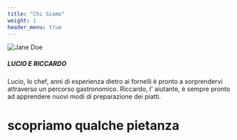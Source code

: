 ```yaml
---
title: "Chi Siamo"
weight: 1
header_menu: true
---
```


![Jane Doe](images/lucio.jpg)

##### LUCIO E RICCARDO
Lucio, lo chef, anni di esperienza dietro ai fornelli è pronto a sorprendervi 
attraverso un percorso gastronomico.
Riccardo, l' aiutante, è sempre pronto ad apprendere nuovi modi di preparazione
dei piatti.
# scopriamo qualche pietanza



 




